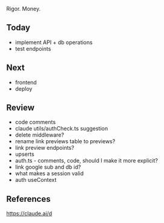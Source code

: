 Rigor. Money. 
## Today 
- implement API + db operations 
- test endpoints 

## Next 
- frontend 
- deploy 

## Review 
- code comments 
- claude utils/authCheck.ts suggestion 
- delete middleware? 
- rename link previews table to previews? 
- link preview endpoints? 
- upserts
- auth.ts - comments, code, should I make it more explicit?
- link google sub and db id? 
- what makes a session valid 
- auth useContext 

## References 
https://claude.ai/d